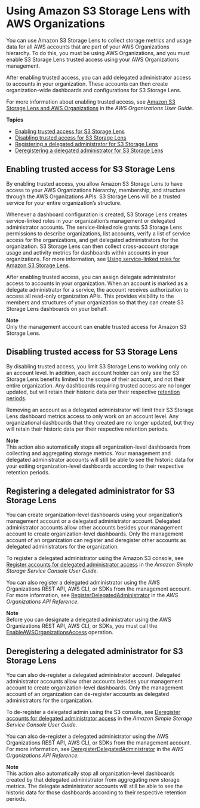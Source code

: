 # Using Amazon S3 Storage Lens with AWS Organizations<a name="storage_lens_with_organizations"></a>

You can use Amazon S3 Storage Lens to collect storage metrics and usage data for all AWS accounts that are part of your AWS Organizations hierarchy\. To do this, you must be using AWS Organizations, and you must enable S3 Storage Lens trusted access using your AWS Organizations management\. 

After enabling trusted access, you can add delegated administrator access to accounts in your organization\. These accounts can then create organization\-wide dashboards and configurations for S3 Storage Lens\. 

For more information about enabling trusted access, see [Amazon S3 Storage Lens and AWS Organizations](https://docs.aws.amazon.com/organizations/latest/userguide/services-that-can-integrate-s3lens.html) in the *AWS Organizations User Guide*\.

**Topics**
+ [Enabling trusted access for S3 Storage Lens](#storage_lens_with_organizations_enabling_trusted_access)
+ [Disabling trusted access for S3 Storage Lens](#storage_lens_with_organizations_disabling_trusted_access)
+ [Registering a delegated administrator for S3 Storage Lens](#storage_lens_with_organizations_registering_delegated_admins)
+ [Deregistering a delegated administrator for S3 Storage Lens](#storage_lens_with_organizations_deregistering_delegated_admins)

## Enabling trusted access for S3 Storage Lens<a name="storage_lens_with_organizations_enabling_trusted_access"></a>

By enabling trusted access, you allow Amazon S3 Storage Lens to have access to your AWS Organizations hierarchy, membership, and structure through the AWS Organizations APIs\. S3 Storage Lens will be a trusted service for your entire organization’s structure\. 

Whenever a dashboard configuration is created, S3 Storage Lens creates service\-linked roles in your organization’s management or delegated administrator accounts\. The service\-linked role grants S3 Storage Lens permissions to describe organizations, list accounts, verify a list of service access for the organizations, and get delegated administrators for the organization\. S3 Storage Lens can then collect cross\-account storage usage and activity metrics for dashboards within accounts in your organizations\. For more information, see [ Using service\-linked roles for Amazon S3 Storage Lens](https://docs.aws.amazon.com/AmazonS3/latest/dev/using-service-linked-roles.html)\. 

After enabling trusted access, you can assign delegate administrator access to accounts in your organization\. When an account is marked as a delegate administrator for a service, the account receives authorization to access all read\-only organization APIs\. This provides visibility to the members and structures of your organization so that they can create S3 Storage Lens dashboards on your behalf\.

**Note**  
Only the management account can enable trusted access for Amazon S3 Storage Lens\.

## Disabling trusted access for S3 Storage Lens<a name="storage_lens_with_organizations_disabling_trusted_access"></a>

By disabling trusted access, you limit S3 Storage Lens to working only on an account level\. In addition, each account holder can only see the S3 Storage Lens benefits limited to the scope of their account, and not their entire organization\. Any dashboards requiring trusted access are no longer updated, but will retain their historic data per their respective [ retention periods](https://docs.aws.amazon.com/AmazonS3/latest/dev/storage_lens_basics_metrics_recommendations.html#storage_lens_basics_retention_period)\. 

Removing an account as a delegated administrator will limit their S3 Storage Lens dashboard metrics access to only work on an account level\. Any organizational dashboards that they created are no longer updated, but they will retain their historic data per their respective retention periods\. 

**Note**  
This action also automatically stops all organization\-level dashboards from collecting and aggregating storage metrics\. 
Your management and delegated administrator accounts will still be able to see the historic data for your exiting organization\-level dashboards according to their respective retention periods\.

## Registering a delegated administrator for S3 Storage Lens<a name="storage_lens_with_organizations_registering_delegated_admins"></a>

You can create organization\-level dashboards using your organization’s management account or a delegated administrator account\. Delegated administrator accounts allow other accounts besides your management account to create organization\-level dashboards\. Only the management account of an organization can register and deregister other accounts as delegated administrators for the organization\.

To register a delegated administrator using the Amazon S3 console, see [Register accounts for delegated administrator access](https://docs.aws.amazon.com/AmazonS3/latest/user-guide/storage_lens_console_organizations_registering_delegated_admins.html) in the *Amazon Simple Storage Service Console User Guide*\.

You can also register a delegated administrator using the AWS Organizations REST API, AWS CLI, or SDKs from the management account\. For more information, see [RegisterDelegatedAdministrator](https://docs.aws.amazon.com/organizations/latest/APIReference/API_RegisterDelegatedAdministrator.html) in the *AWS Organizations API Reference*\.

**Note**  
Before you can designate a delegated administrator using the AWS Organizations REST API, AWS CLI, or SDKs, you must call the [EnableAWSOrganizationsAccess](https://docs.aws.amazon.com/servicecatalog/latest/dg/API_EnableAWSOrganizationsAccess.html) operation\.

## Deregistering a delegated administrator for S3 Storage Lens<a name="storage_lens_with_organizations_deregistering_delegated_admins"></a>

You can also de\-register a delegated administrator account\. Delegated administrator accounts allow other accounts besides your management account to create organization\-level dashboards\. Only the management account of an organization can de\-register accounts as delegated administrators for the organization\.

To de\-register a delegated admin using the S3 console, see [ Deregister accounts for delegated administrator access](https://docs.aws.amazon.com/AmazonS3/latest/user-guide/storage_lens_console_organizations_deregistering_delegated_admins.html) in the *Amazon Simple Storage Service Console User Guide*\.

You can also de\-register a delegated administrator using the AWS Organizations REST API, AWS CLI, or SDKs from the management account\. For more information, see [ DeregisterDelegatedAdministrator](https://docs.aws.amazon.com/organizations/latest/APIReference/API_DeregisterDelegatedAdministrator.html) in the *AWS Organizations API Reference*\.

**Note**  
This action also automatically stop all organization\-level dashboards created by that delegated administrator from aggregating new storage metrics\.
The delegate administrator accounts will still be able to see the historic data for those dashboards according to their respective retention periods\.